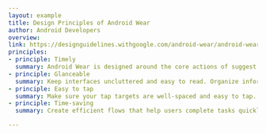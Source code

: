 ```yaml
---
layout: example
title: Design Principles of Android Wear
author: Android Developers
overview:
link: https://designguidelines.withgoogle.com/android-wear/android-wear/creative-vision.html#creative-vision-easy-to-tap
principles:
- principle: Timely
  summary: Android Wear is designed around the core actions of suggest and demand. Wearables provide the right information at the right time, allowing users to be more connected to both the online and real worlds.
- principle: Glanceable
  summary: Keep interfaces uncluttered and easy to read. Organize information using a clear information hierarchy.
- principle: Easy to tap
  summary: Make sure your tap targets are well-spaced and easy to tap. Avoid relying on a large amount of user input to use the app.
- principle: Time-saving
  summary: Create efficient flows that help users complete tasks quickly. Avoid creating complex experiences that rely on multiple steps to get a task done.

---
```

